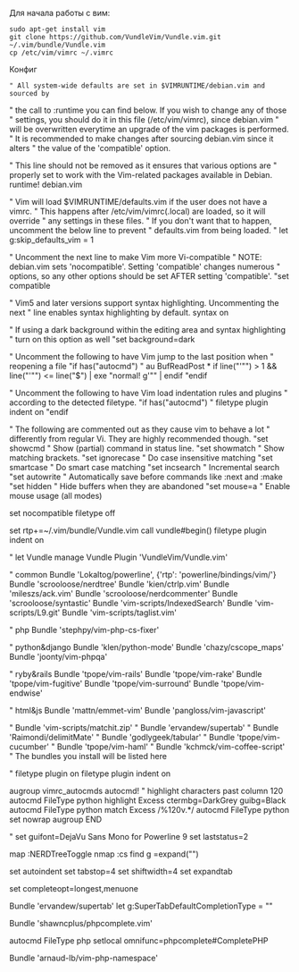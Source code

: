 Для начала работы с вим:
    
    sudo apt-get install vim
    git clone https://github.com/VundleVim/Vundle.vim.git ~/.vim/bundle/Vundle.vim
    cp /etc/vim/vimrc ~/.vimrc

Конфиг

    " All system-wide defaults are set in $VIMRUNTIME/debian.vim and sourced by
" the call to :runtime you can find below.  If you wish to change any of those
" settings, you should do it in this file (/etc/vim/vimrc), since debian.vim
" will be overwritten everytime an upgrade of the vim packages is performed.
" It is recommended to make changes after sourcing debian.vim since it alters
" the value of the 'compatible' option.

" This line should not be removed as it ensures that various options are
" properly set to work with the Vim-related packages available in Debian.
runtime! debian.vim

" Vim will load $VIMRUNTIME/defaults.vim if the user does not have a vimrc.
" This happens after /etc/vim/vimrc(.local) are loaded, so it will override
" any settings in these files.
" If you don't want that to happen, uncomment the below line to prevent
" defaults.vim from being loaded.
" let g:skip_defaults_vim = 1

" Uncomment the next line to make Vim more Vi-compatible
" NOTE: debian.vim sets 'nocompatible'.  Setting 'compatible' changes numerous
" options, so any other options should be set AFTER setting 'compatible'.
"set compatible

" Vim5 and later versions support syntax highlighting. Uncommenting the next
" line enables syntax highlighting by default.
syntax on


" If using a dark background within the editing area and syntax highlighting
" turn on this option as well
"set background=dark

" Uncomment the following to have Vim jump to the last position when
" reopening a file
"if has("autocmd")
"  au BufReadPost * if line("'\"") > 1 && line("'\"") <= line("$") | exe "normal! g'\"" | endif
"endif

" Uncomment the following to have Vim load indentation rules and plugins
" according to the detected filetype.
"if has("autocmd")
"  filetype plugin indent on
"endif

" The following are commented out as they cause vim to behave a lot
" differently from regular Vi. They are highly recommended though.
"set showcmd		" Show (partial) command in status line.
"set showmatch		" Show matching brackets.
"set ignorecase		" Do case insensitive matching
"set smartcase		" Do smart case matching
"set incsearch		" Incremental search
"set autowrite		" Automatically save before commands like :next and :make
"set hidden		" Hide buffers when they are abandoned
"set mouse=a		" Enable mouse usage (all modes)

set nocompatible
filetype off

set rtp+=~/.vim/bundle/Vundle.vim
call vundle#begin()
filetype plugin indent on

" let Vundle manage Vundle
Plugin 'VundleVim/Vundle.vim'

" common
Bundle 'Lokaltog/powerline', {'rtp': 'powerline/bindings/vim/'}
Bundle 'scrooloose/nerdtree'
Bundle 'kien/ctrlp.vim'
Bundle 'mileszs/ack.vim'
Bundle 'scrooloose/nerdcommenter'
Bundle 'scrooloose/syntastic'
Bundle 'vim-scripts/IndexedSearch'
Bundle 'vim-scripts/L9.git'
Bundle 'vim-scripts/taglist.vim'

" php
Bundle 'stephpy/vim-php-cs-fixer'

" python&django
Bundle 'klen/python-mode'
Bundle 'chazy/cscope_maps'
Bundle 'joonty/vim-phpqa'

" ryby&rails
Bundle 'tpope/vim-rails'
Bundle 'tpope/vim-rake'
Bundle 'tpope/vim-fugitive'
Bundle 'tpope/vim-surround'
Bundle 'tpope/vim-endwise'

" html&js
Bundle 'mattn/emmet-vim'
Bundle 'pangloss/vim-javascript'

" Bundle 'vim-scripts/matchit.zip'
" Bundle 'ervandew/supertab'
" Bundle 'Raimondi/delimitMate'
" Bundle 'godlygeek/tabular'
" Bundle 'tpope/vim-cucumber'
" Bundle 'tpope/vim-haml'
" Bundle 'kchmck/vim-coffee-script'
" The bundles you install will be listed here

" filetype plugin on
filetype plugin indent on

augroup vimrc_autocmds
    autocmd!
    " highlight characters past column 120
    autocmd FileType python highlight Excess ctermbg=DarkGrey guibg=Black
    autocmd FileType python match Excess /%120v.*/
    autocmd FileType python set nowrap
augroup END


" set guifont=DejaVu Sans Mono for Powerline 9
set laststatus=2


map <F2> :NERDTreeToggle<CR>
nmap  :cs find g =expand("")

set autoindent
set tabstop=4
set shiftwidth=4
set expandtab


set completeopt=longest,menuone

Bundle 'ervandew/supertab'
let g:SuperTabDefaultCompletionType = "<c-x><c-o>"

Bundle 'shawncplus/phpcomplete.vim'

autocmd FileType php setlocal omnifunc=phpcomplete#CompletePHP

Bundle 'arnaud-lb/vim-php-namespace'


